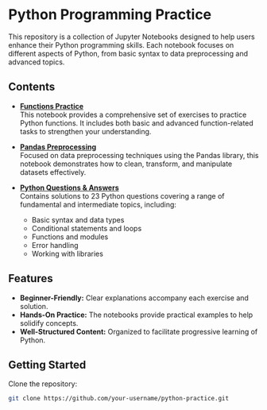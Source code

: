 # Python Programming Practice

This repository is a collection of Jupyter Notebooks designed to help users enhance their Python programming skills. Each notebook focuses on different aspects of Python, from basic syntax to data preprocessing and advanced topics.

## Contents

- **[Functions Practice](Functions%20Practice.ipynb)**  
  This notebook provides a comprehensive set of exercises to practice Python functions. It includes both basic and advanced function-related tasks to strengthen your understanding.

- **[Pandas Preprocessing](Pandas%20preprocessing.ipynb)**  
  Focused on data preprocessing techniques using the Pandas library, this notebook demonstrates how to clean, transform, and manipulate datasets effectively.

- **[Python Questions & Answers](PythonQuestions%26Answers.ipynb)**  
  Contains solutions to 23 Python questions covering a range of fundamental and intermediate topics, including:
  - Basic syntax and data types
  - Conditional statements and loops
  - Functions and modules
  - Error handling
  - Working with libraries

## Features

- **Beginner-Friendly:** Clear explanations accompany each exercise and solution.
- **Hands-On Practice:** The notebooks provide practical examples to help solidify concepts.
- **Well-Structured Content:** Organized to facilitate progressive learning of Python.

## Getting Started

Clone the repository:  
   ```bash
   git clone https://github.com/your-username/python-practice.git
